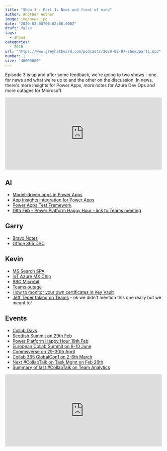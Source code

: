 ```yaml
---
title: "Show 3 - Part 1: News and front of mind"
author: Another Author
image: img/news.jpg
date: "2020-02-08T00:02:00.000Z"
draft: false
tags: 
  - shows
categories:
  - 2020
url: "https://www.greyhatbeard.com/podcasts/2020-02-07-show3part1.mp3"
number: 1
size: "40000000"
---
```


Episode 3 is up and after some feedback, we're going to two shows - one for news and what we're up to and the other on the discussion. In news, there's more insights for Power Apps, more notes for Azure Dev Ops and more outages for Microsoft.


<iframe src="https://open.spotify.com/embed-podcast/episode/3EC2K15vwEQLgpDH0eZftS" width="100%" height="232" frameborder="0" allowtransparency="true" allow="encrypted-media"></iframe>

## Al 
- [Model-driven apps in Power Apps](https://docs.microsoft.com/en-us/powerapps/maker/index#model-driven-apps)
- [App Insights integration for Power Apps](https://powerapps.microsoft.com/en-us/blog/log-telemetry-for-your-apps-using-azure-application-insights/)
- [Power Apps Test Framework](https://docs.microsoft.com/en-us/power-platform-release-plan/2019wave2/microsoft-powerapps/test-framework)
- [19th Feb - Power Platform Happy Hour - link to Teams meeting](https://bit.ly/2RJID8C)


## Garry
- [Bravo Notes](https://marketplace.visualstudio.com/items?itemName=agile-extensions.bravo-notes)
- [Office 365 DSC](https://github.com/Microsoft/Office365DSC)


## Kevin
- [MS Search SPA](https://github.com/kevmcdonk/ms-search-spa)
- [IoT Azure MX Chip](https://docs.microsoft.com/en-us/samples/azure-samples/mxchip-iot-devkit-get-started/sample/)
- [BBC Microbit](https://www.microbit.org/)
- [Teams outage](https://www.theverge.com/2020/2/3/21120248/microsoft-teams-down-outage-certificate-issue-status)
- [How to monitor your own certificates in Key Vault](https://docs.microsoft.com/en-us/azure/key-vault/event-grid-overview)
- [Jeff Teper taking on Teams](https://twitter.com/jeffteper/status/1225266848586846209?s=20) - ok we didn't mention this one really but we meant to!

## Events
- [Collab Days](https://www.collabdays.org/)
- [Scottish Summit on 29th Feb](https://scottishsummit.com/)
- [Power Platform Happy Hour 19th Feb](https://bit.ly/2RJID8C)
- [European Collab Summit on 8-10 June](https://www.collabsummit.eu/)
- [Commsverse on 29-30th April](https://www.commsverse.com/)
- [Collab 365 GlobalCon1 on 2-6th March](https://content.collab365.community/collab365-globalcon1-2020/register/)
- [Next #CollabTalk on Task Mgmt on Feb 26th](https://twitter.com/buckleyplanet/status/1222218085332963329?s=20)
- [Summary of last #CollabTalk on Team Analytics](https://www.buckleyplanet.com/2020/01/january-2020-collabtalk-tweetjam-summary.html)

<iframe src="https://open.spotify.com/embed-podcast/episode/3EC2K15vwEQLgpDH0eZftS" width="100%" height="232" frameborder="0" allowtransparency="true" allow="encrypted-media"></iframe>